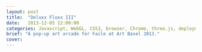 ```yaml
---
layout: post
title:  "Deluxx Fluxx III"
date:   2013-12-05 12:00:00
categories: Javascript, WebGL, CSS3, browser, Chrome, three.js, deployment, event, OSX, Arduino, art
brief: "A pop-up art arcade for Faile at Art Basel 2013."
cover: 
---
```


